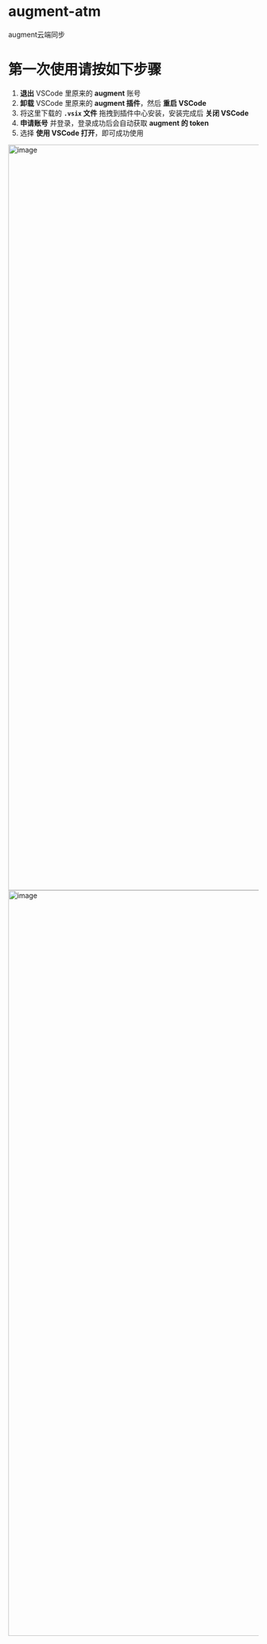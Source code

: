 # augment-atm
augment云端同步
# 第一次使用请按如下步骤

1. **退出** VSCode 里原来的 **augment** 账号  
2. **卸载** VSCode 里原来的 **augment 插件**，然后 **重启 VSCode**  
3. 将这里下载的 **`.vsix` 文件** 拖拽到插件中心安装，安装完成后 **关闭 VSCode**  
4. **申请账号** 并登录，登录成功后会自动获取 **augment 的 token**  
5. 选择 **使用 VSCode 打开**，即可成功使用

<img width="1700" height="1500" alt="image" src="https://github.com/user-attachments/assets/c5cd0dec-d096-4459-8587-9ac0078e9ed4" />
<img width="1700" height="1500" alt="image" src="https://github.com/user-attachments/assets/d7bce485-0e32-4ee4-8938-e6afe97fa278" />



